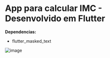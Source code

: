 # App para calcular IMC - Desenvolvido em Flutter

**Dependencias:**
- flutter_masked_text

![image](https://user-images.githubusercontent.com/28818334/111073138-53d33200-84bc-11eb-9beb-f08be444d2c0.png)


